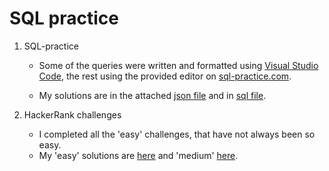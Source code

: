 
# SQL practice

1. SQL-practice
    - Some of the queries were written and formatted
    using [Visual Studio Code](https://code.visualstudio.com),
    the rest using the provided editor on
    [sql-practice.com](https://sql-practice.com).

    - My solutions are in the attached [json file](/Sql-practice/savefile_sql-practice.com.json) and in [sql file](/Sql-practice/query.sql).

2. HackerRank challenges
    - I completed all the 'easy' challenges, that have not always been so easy.
    - My 'easy' solutions are [here](/HackerRank/SQL_basic_easy.sql) and 'medium' [here](/HackerRank/SQL_intermediate_medium.sql).